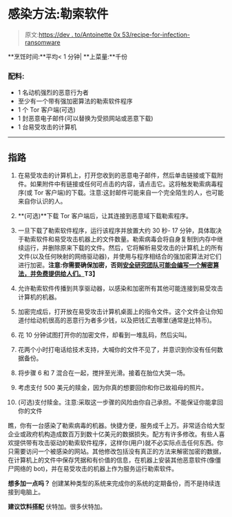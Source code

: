 # 感染方法:勒索软件

> 原文:[https://dev . to/Antoinette 0x 53/recipe-for-infection-ransomware](https://dev.to/antoinette0x53/recipe-for-infection-ransomware)

**烹饪时间:**平均< 1 分钟| **上菜量:**千份

### 配料:

*   1 名动机强烈的恶意行为者
*   至少有一个带有强加密算法的勒索软件程序
*   1 个 Tor 客户端(可选)
*   1 封恶意电子邮件(可以替换为受损网站或恶意下载)
*   1 台易受攻击的计算机

* * *

## 指路

1.  在易受攻击的计算机上，打开您收到的恶意电子邮件，然后单击链接或下载附件。如果附件中有链接或任何可点击的内容，请点击它。这将触发勒索病毒程序(或 Tor 客户端)的下载。注意:这封邮件可能来自一个完全陌生的人，也可能来自你认识的人。

2.  **(可选)**下载 Tor 客户端后，让其连接到恶意域下载勒索程序。

3.  一旦下载了勒索软件程序，运行该程序并放置大约 30 秒- 17 分钟，具体取决于勒索软件和易受攻击机器上的文件数量。勒索病毒会将自身复制到内存中继续运行，并删除原来下载的文件。然后，它将解析易受攻击的计算机上的所有文件(以及任何映射的网络驱动器)，并使用与程序相结合的强加密算法对它们进行加密。**注意:你需要确保加密，否则[安全研究团队可能会编写一个解密算法，并免费提供给人们。](https://blog.kaspersky.com/cryptxxx-v3-ransomware/13628/)T3】**

4.  允许勒索软件传播到共享驱动器，以感染和加密所有其他可能连接到易受攻击计算机的机器。

5.  加密完成后，打开放在易受攻击计算机桌面上的指令文件。这个文件会让你知道付给动机很高的恶意行为者多少钱，以及把钱汇去哪里(通常是比特币)。

6.  花 10 分钟试图打开你的加密文件，却看到一堆乱码，然后尖叫。

7.  花两个小时打电话给技术支持，大喊你的文件不见了，并意识到你没有任何数据备份。

8.  将步骤 6 和 7 混合在一起，搅拌至光滑。接着在胎位大哭一场。

9.  考虑支付 500 美元的赎金，因为你真的想要回你和你已故祖母的照片。

10.  (可选)支付赎金。注意:采取这一步骤的风险由你自己承担。不能保证你能拿回你的文件

瞧，你有一台感染了勒索病毒的机器。快捷方便，服务成千上万。非常适合给大型企业或政府机构造成数百万到数十亿美元的数据损失。配方有许多修改。有些人喜欢提供带有攻击驱动的勒索软件程序，这样你(用户)就不必实际点击任何东西。你只需要访问一个被感染的网站。其他修改包括没有真正的方法来解密加密的数据，在计算机上的文件中保存凭据和有价值的信息，在机器上安装其他恶意软件(像僵尸网络的 bot)，并在易受攻击的机器上作为服务运行勒索软件。

**想多加一点吗？**
创建某种类型的系统来完成你的系统的定期备份，而不是持续连接到电脑上。

**建议饮料搭配**
伏特加。很多伏特加。